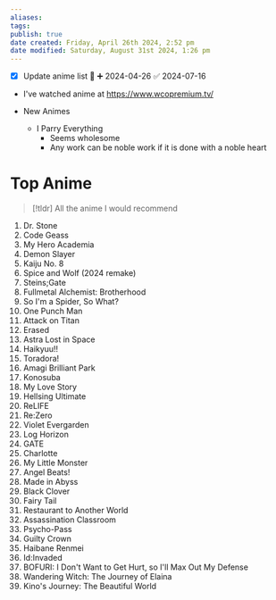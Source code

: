 ```yaml
---
aliases: 
tags: 
publish: true
date created: Friday, April 26th 2024, 2:52 pm
date modified: Saturday, August 31st 2024, 1:26 pm
---
```


- [x] Update anime list 🔽 ➕ 2024-04-26 ✅ 2024-07-16
- I've watched anime at https://www.wcopremium.tv/

- New Animes
	- I Parry Everything
		- Seems wholesome
		- Any work can be noble work if it is done with a noble heart

# Top Anime

> [!tldr] All the anime I would recommend

1. Dr. Stone
2. Code Geass
3. My Hero Academia
4. Demon Slayer
5. Kaiju No. 8
6. Spice and Wolf (2024 remake)
7. Steins;Gate
8. Fullmetal Alchemist: Brotherhood
9. So I'm a Spider, So What?
10. One Punch Man
11. Attack on Titan
12. Erased
13. Astra Lost in Space
14. Haikyuu!!
15. Toradora!
16. Amagi Brilliant Park
17. Konosuba
18. My Love Story
19. Hellsing Ultimate
20. ReLIFE
21. Re:Zero
22. Violet Evergarden
23. Log Horizon
24. GATE
25. Charlotte
26. My Little Monster
27. Angel Beats!
28. Made in Abyss
29. Black Clover
30. Fairy Tail
31. Restaurant to Another World
32. Assassination Classroom
33. Psycho-Pass
34. Guilty Crown
35. Haibane Renmei
36. Id:Invaded
37. BOFURI: I Don't Want to Get Hurt, so I'll Max Out My Defense
38. Wandering Witch: The Journey of Elaina
39. Kino's Journey: The Beautiful World